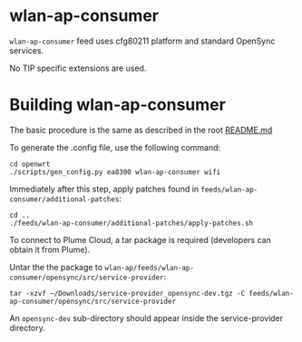# wlan-ap-consumer

`wlan-ap-consumer` feed uses cfg80211 platform and standard OpenSync services.

No TIP specific extensions are used.


# Building wlan-ap-consumer

The basic procedure is the same as described in the root [README.md](../../README.md)

To generate the .config file, use the following command:
```
cd openwrt
./scripts/gen_config.py ea8300 wlan-ap-consumer wifi
```

Immediately after this step, apply patches found in `feeds/wlan-ap-consumer/additional-patches`:
```
cd ..
./feeds/wlan-ap-consumer/additional-patches/apply-patches.sh
```

To connect to Plume Cloud, a tar package is required (developers can obtain it from Plume).

Untar the the package to `wlan-ap/feeds/wlan-ap-consumer/opensync/src/service-provider`:
```
tar -xzvf ~/Downloads/service-provider_opensync-dev.tgz -C feeds/wlan-ap-consumer/opensync/src/service-provider
```

An `opensync-dev` sub-directory should appear inside the service-provider directory.
